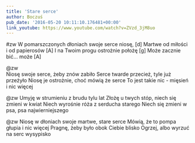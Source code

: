 ```yaml
---
title: 'Stare serce'
author: Boczuś
pub_date: '2016-05-20 10:11:10.176481+00:00'
link_youtube: https://www.youtube.com/watch?v=ZVzd_3jM8uo
---
```


#zw
W pomarszczonych dłoniach swoje serce niosę,	[d]
Martwe od miłości i od papierosów				[A]
I na Twoim progu ostrożnie położę				[g]
Może zacznie bić... może					           [A]

@zw				
Niosę swoje serce, żeby znów zabiło
Serce twarde przecież, tyle już przeżyło
Niosę je ostrożnie, choć mówią że serce
To jest takie nic - mięsień i nic więcej

@zw
Umyję w strumieniu z brudu tylu lat
Złożę u twych stóp, niech się zmieni w kwiat
Niech wyrośnie róża z serducha starego
Niech się zmieni w psa, psa najwierniejszego

@zw
Niosę w dłoniach swoje martwe, stare serce
Mówią, że to pompa głupia i nic więcej
Pragnę, żeby było obok Ciebie blisko
Ogrzej, albo wyrzuć na serc wysypisko
